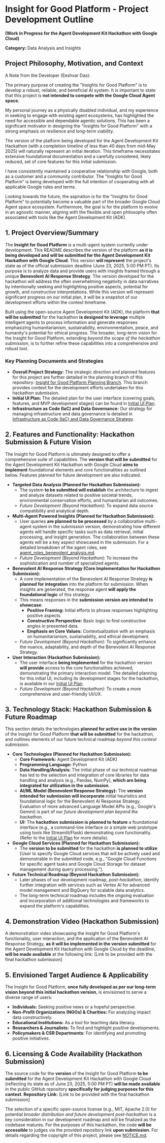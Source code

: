 # Insight for Good Platform - Project Development Outline
**(Work in Progress for the Agent Development Kit Hackathon with Google Cloud)**

**Category:** Data Analysis and Insights

## Project Philosophy, Motivation, and Context

A Note from the Developer (Eeshvar Das):

The primary purpose of creating the "Insights for Good Platform" is to develop a robust, reliable, and beneficial AI system. It is important to state that this project is **not intended to compete with the Google Cloud Agent space.**

My personal journey as a physically disabled individual, and my experience in seeking to engage with existing agent ecosystems, has highlighted the need for accessible and dependable agentic solutions. This has been a significant motivator in designing the "Insights for Good Platform" with a strong emphasis on resilience and long-term viability.

The version of the platform being developed for the Agent Development Kit Hackathon (with a completion timeline of less than 40 days from mid-May 2025) will naturally represent an initial iteration. This timeframe necessitates extensive foundational documentation and a carefully considered, likely reduced, set of core features for this initial submission.

I have consistently maintained a cooperative relationship with Google, both as a customer and a community contributor. The "Insights for Good Platform" is being developed with the full intention of cooperating with all applicable Google rules and terms.

Looking towards the future, the aspiration is for the "Insights for Good Platform" to potentially become a valuable part of the broader Google Cloud Agent space ecosystem. Furthermore, the goal is for the platform to evolve in an agnostic manner, aligning with the flexible and open philosophy often associated with tools like the Agent Development Kit (ADK).

## 1. Project Overview/Summary

The **Insight for Good Platform** is a multi-agent system currently under development. This README describes the version of the platform **as it is being developed and will be submitted for the Agent Development Kit Hackathon with Google Cloud**. This version **will represent** the project's state as of the official submission deadline (June 23, 2025, 5:00 PM PT). Its purpose is to analyze data and provide users with insights framed through a unique **Benevolent AI Response Strategy**. The version developed for the hackathon will address the often overwhelming negativity in data narratives by intentionally seeking and highlighting positive aspects, potential for growth, and constructive interpretations. While this version will represent significant progress on our initial plan, it will be a snapshot of our development efforts within the contest timeframe.

Built using the open-source Agent Development Kit (ADK), the platform **that will be submitted** for the hackathon **is designed to leverage** multiple intelligent agents to process information and generate responses emphasizing humanitarianism, sustainability, environmentalism, peace, and humanity's potential for ethical progress. The broader, long-term vision for the Insight for Good Platform, extending *beyond the scope of the hackathon submission*, is to further refine these capabilities into a comprehensive and robust tool.

### Key Planning Documents and Strategies
* **Overall Project Strategy:** The strategic direction and planned features for this project are further detailed in the planning branch of this repository: [Insight for Good Platform Planning Branch](https://github.com/eeshvardasikcm/insight-for-good-platform-adk/blob/planning/planning/STRATEGY.md). This branch provides context for the development efforts undertaken for this hackathon submission.
* **Initial UI Plan:** The detailed plan for the user interface (covering goals, features, and MVP development stages) can be found in [Initial UI Plan](/planning/docs/UI_PLAN.md).
* **Infrastructure as Code (IaC) and Data Governance:** Our strategy for managing infrastructure and data governance is detailed in [Infrastructure as Code (IaC) and Data Governance Strategy](/planning/docs/iac-data-governance-strategy.md).

## 2. Features and Functionality: Hackathon Submission & Future Vision

The Insight for Good Platform is ultimately designed to offer a comprehensive suite of capabilities. The **version that will be submitted** for the Agent Development Kit Hackathon with Google Cloud **aims to implement** foundational elements and core functionalities as outlined below. Features planned for future development are also indicated.

* **Targeted Data Analysis (Planned for Hackathon Submission):**
    * The system **to be submitted will establish** the architecture to ingest and analyze datasets related to positive societal trends, environmental conservation efforts, and humanitarian aid outcomes.
    * *Future Development (Beyond Hackathon):* To expand data source compatibility and analytical depth.
* **Multi-Agent Powered Insights (Planned for Hackathon Submission):**
    * User queries **are planned to be processed** by a collaborative multi-agent system in the submission version, demonstrating how different agents will handle specific tasks such as data retrieval, initial processing, and insight generation. The collaboration between these agents will be a key aspect showcased in the submission. For a detailed breakdown of the agent roles, see [agent_roles_benevolent_analysis.md](./agent_roles_benevolent_analysis.md).
    * *Future Development (Beyond Hackathon):* To increase the sophistication and number of specialized agents.
* **Benevolent AI Response Strategy (Core Implementation for Hackathon Submission):**
    * A core implementation of the Benevolent AI Response Strategy **is planned for integration** into the platform for submission. When insights are generated, the response agent **will apply the foundational logic** of this strategy.
    * This means responses in the **submission version are intended to showcase**:
        * **Positive Framing:** Initial efforts to phrase responses highlighting positive aspects.
        * **Constructive Perspective:** Basic logic to find constructive angles in presented data.
        * **Emphasis on Core Values:** Contextualization with an emphasis on humanitarianism, sustainability, and ethical development.
    * *Future Development (Beyond Hackathon):* To significantly enhance the nuance, adaptability, and depth of the Benevolent AI Response Strategy.
* **User Interaction (Hackathon Submission):**
    * The user interface **being implemented** for the hackathon version **will provide** access to the core functionalities achieved, demonstrating the primary interaction model. The detailed planning for this initial UI, including its development stages for the hackathon, is available in our [Initial UI Plan](/planning/docs/UI_PLAN.md).
    * *Future Development (Beyond Hackathon):* To create a more comprehensive and user-friendly UI/UX.

## 3. Technology Stack: Hackathon Submission & Future Roadmap

This section details the technologies **planned for active use in the version** of the Insight for Good Platform **that will be submitted** for the hackathon, and outlines elements of our future technical roadmap *beyond this contest submission*.

* **Core Technologies (Planned for Hackathon Submission):**
    * **Core Framework:** Agent Development Kit (ADK)
    * **Programming Language:** Python
    * **Data Handling/Analysis:** The initial phase of our technical roadmap has led to the selection and integration of core libraries for data handling and analysis (e.g., Pandas, NumPy), **which are being integrated for utilization in the submission**.
    * **AI/ML Model (Benevolent Response Strategy):** The **version intended for submission will incorporate** initial heuristics and foundational logic for the Benevolent AI Response Strategy. Evaluation of more advanced Language Model APIs (e.g., Google's Gemini) is part of our *future development plan beyond the hackathon*.
    * **UI:** The **hackathon submission is planned to feature** a foundational interface (e.g., a command-line interface or a simple web prototype using tools like Streamlit/Flask) demonstrating core functionality. (Refer to the [Initial UI Plan](/planning/docs/UI_PLAN.md) for more details).
* **Google Cloud Services (Planned for Hackathon Submission):**
    * The **version to be submitted** for the hackathon **is planned to utilize** [User to specify Google Cloud services that will be actively used and demonstrable in the submitted code, e.g., "Google Cloud Functions for specific agent tasks and Google Cloud Storage for dataset management during query processing."].
* **Future Technical Roadmap (Beyond Hackathon Submission):**
    * Later phases of our development roadmap, *post-hackathon*, identify further integration with services such as Vertex AI for advanced model management and BigQuery for scalable data analytics.
    * The long-term technical roadmap includes the ongoing evaluation and incorporation of additional technologies and frameworks to expand the platform's capabilities.

## 4. Demonstration Video (Hackathon Submission)

A demonstration video showcasing the Insight for Good Platform's functionality, user interaction, and the application of the Benevolent AI Response Strategy, **as it will be implemented in the version submitted** for the Agent Development Kit Hackathon with Google Cloud by the deadline, **will be made available** at the following link:
[Link to be provided with the final hackathon submission]

## 5. Envisioned Target Audience & Applicability

The Insight for Good Platform, **once fully developed as per our long-term vision beyond this initial hackathon version**, is envisioned to serve a diverse range of users:
* **Individuals:** Seeking positive news or a hopeful perspective.
* **Non-Profit Organizations (NGOs) & Charities:** For analyzing impact data constructively.
* **Educational Institutions:** As a tool for teaching data literacy.
* **Researchers & Journalists:** To find and highlight positive developments.
* **Policymakers & CSR Departments:** For identifying and promoting positive initiatives.

## 6. Licensing & Code Availability (Hackathon Submission)

The source code for the **version** of the Insight for Good Platform **to be submitted** for the Agent Development Kit Hackathon with Google Cloud (reflecting its state as of June 23, 2025, 5:00 PM PT) **will be made available** in the public GitHub repository **specifically for judging purposes for this contest**.
**Repository Link:** [Link to be provided with the final hackathon submission]

The selection of a specific open-source license (e.g., MIT, Apache 2.0) for potential *broader distribution and future development post-hackathon* is a key consideration in our development roadmap and will be finalized as the codebase matures. For the purposes of this hackathon, the code **will be accessible** to judges via the provided repository link **upon submission**. For details regarding the copyright of this project, please see [NOTICE.md](./NOTICE.md).
